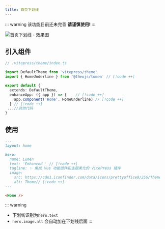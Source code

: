 ```yaml
---
title: 首页下划线
---
```


::: warning
该功能目前还未完善 **请谨慎使用!**
:::

![首页下划线 - 效果图](https://i.theojs.cn/docs/202408082117729.png)

## 引入组件

```ts
// .vitepress/theme/index.ts

import DefaultTheme from 'vitepress/theme'
import { HomeUnderline } from '@theojs/lumen' // [!code ++]

export default {
  extends: DefaultTheme,
  enhanceApp: ({ app }) => {    // [!code ++]
    app.component('Home', HomeUnderline) // [!code ++]
  } // [!code ++]
 ...//其他代码
}
```

## 使用

```md
---
layout: home

hero:
  name: Lumen
  text: 'Enhanced ' // [!code ++]
  tagline: ✨ 集成 Vue 功能组件和主题美化的 VitePress 插件
  image:
    src: https://cdn1.iconfinder.com/data/icons/prettyoffice8/256/Theme.png
    alt: Theme// [!code ++]
---

<Home />
```

::: warning

- 下划线识别为`hero.text`
- `hero.image.alt` 会自动加在下划线后面
  :::
